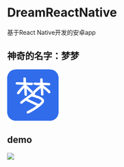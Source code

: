 # DreamReactNative
基于React Native开发的安卓app

## 神奇的名字：梦梦
![demo](./reference/logo.png)


## demo
<img src="./reference/demo.gif" width="300" />